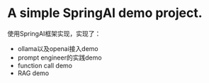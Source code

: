 # A simple SpringAI demo project.

使用SpringAI框架实现，实现了：
- ollama以及openai接入demo
- prompt engineer的实践demo
- function call demo
- RAG demo
